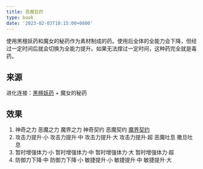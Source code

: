 ```yaml
---
title: 恶魔狂药
type: book
date: '2023-02-03T10:15:00+0800'
---
```


使用黑檀妖药和魔女的秘药作为素材制成的药。使用后全体的全能力会下降，但经过一定时间后就会切换为全能力提升。如果无法撑过一定时间，这种药完全就是毒药。

## 来源

进化连接：[黑檀妖药](/docs/物品/黑檀妖药) + 魔女的秘药

## 效果

1. 神奇之力 恶魔之力 魔界之力 神奇契约 恶魔契约 [魔界契约](/docs/效果/魔界契约)
2. 攻击力提升·小 攻击力提升·中 攻击力提升·大 攻击力提升·超 恶魔吐息 撒旦吐息
3. 暂时增强体力·小 暂时增强体力·中 暂时增强体力·大 暂时增强体力·超
4. 防御力下降·中 防御力下降·小 敏捷提升·小 敏捷提升·中 敏捷提升·大